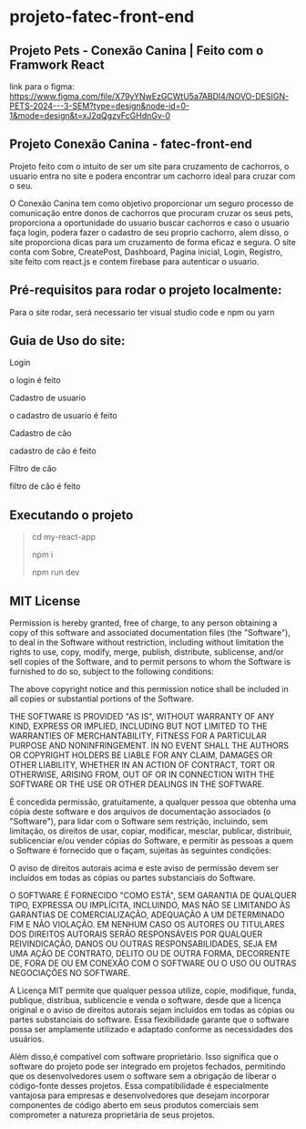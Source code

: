 # projeto-fatec-front-end
## Projeto Pets - Conexão Canina | Feito com o Framwork React


link para o figma: https://www.figma.com/file/X79yYNwEzGCWtU5a7ABDl4/NOVO-DESIGN-PETS-2024---3-SEM?type=design&node-id=0-1&mode=design&t=xJ2qQgzvFcGHdnGv-0


## Projeto Conexão Canina - fatec-front-end 
Projeto feito com o intuito de ser um site para cruzamento de cachorros, o usuario entra no site e podera encontrar um cachorro ideal para cruzar com o seu.

O Conexão Canina tem como objetivo proporcionar um seguro processo de comunicação entre donos de cachorros que procuram cruzar os seus pets, proporciona a oportunidade do usuario buscar cachorros e caso o usuario faça login, podera fazer o cadastro de seu proprio cachorro, alem disso, o site proporciona dicas para um cruzamento de forma eficaz e segura. O site conta com Sobre, CreatePost, Dashboard, Pagina inicial, Login, Registro, site feito com react.js e contem firebase para autenticar o usuario. 

## Pré-requisitos para rodar o projeto localmente:
Para o site rodar, será necessario ter visual studio code e npm ou yarn

## Guia de Uso do site:
Login

o login é feito

Cadastro de usuario

o cadastro de usuario é feito 

Cadastro de cão

cadastro de cão é feito 

Filtro de cão

filtro de cão é feito 

## Executando o projeto
> cd my-react-app
> 
> npm i
> 
> npm run dev
## MIT License
Permission is hereby granted, free of charge, to any person obtaining a copy
of this software and associated documentation files (the "Software"), to deal
in the Software without restriction, including without limitation the rights
to use, copy, modify, merge, publish, distribute, sublicense, and/or sell
copies of the Software, and to permit persons to whom the Software is
furnished to do so, subject to the following conditions:

The above copyright notice and this permission notice shall be included in all
copies or substantial portions of the Software.

THE SOFTWARE IS PROVIDED "AS IS", WITHOUT WARRANTY OF ANY KIND, EXPRESS OR
IMPLIED, INCLUDING BUT NOT LIMITED TO THE WARRANTIES OF MERCHANTABILITY,
FITNESS FOR A PARTICULAR PURPOSE AND NONINFRINGEMENT. IN NO EVENT SHALL THE
AUTHORS OR COPYRIGHT HOLDERS BE LIABLE FOR ANY CLAIM, DAMAGES OR OTHER
LIABILITY, WHETHER IN AN ACTION OF CONTRACT, TORT OR OTHERWISE, ARISING FROM,
OUT OF OR IN CONNECTION WITH THE SOFTWARE OR THE USE OR OTHER DEALINGS IN THE
SOFTWARE.

É concedida permissão, gratuitamente, a qualquer pessoa que obtenha uma cópia deste software e dos arquivos de documentação associados (o "Software"), para lidar com o Software sem restrição, incluindo, sem limitação, os direitos de usar, copiar, modificar, mesclar, publicar, distribuir, sublicenciar e/ou vender cópias do Software, e permitir às pessoas a quem o Software é fornecido que o façam, sujeitas às seguintes condições:

O aviso de direitos autorais acima e este aviso de permissão devem ser incluídos em todas as cópias ou partes substanciais do Software.

O SOFTWARE É FORNECIDO "COMO ESTÁ", SEM GARANTIA DE QUALQUER TIPO, EXPRESSA OU IMPLÍCITA, INCLUINDO, MAS NÃO SE LIMITANDO ÀS GARANTIAS DE COMERCIALIZAÇÃO, ADEQUAÇÃO A UM DETERMINADO FIM E NÃO VIOLAÇÃO. EM NENHUM CASO OS AUTORES OU TITULARES DOS DIREITOS AUTORAIS SERÃO RESPONSÁVEIS POR QUALQUER REIVINDICAÇÃO, DANOS OU OUTRAS RESPONSABILIDADES, SEJA EM UMA AÇÃO DE CONTRATO, DELITO OU DE OUTRA FORMA, DECORRENTE DE, FORA DE OU EM CONEXÃO COM O SOFTWARE OU O USO OU OUTRAS NEGOCIAÇÕES NO SOFTWARE.

A Licença MIT permite que qualquer pessoa utilize, copie, modifique, funda, publique, distribua, sublicencie e venda o software, desde que a licença original e o aviso de direitos autorais sejam incluídos em todas as cópias ou partes substanciais do software. Essa flexibilidade garante que o software possa ser amplamente utilizado e adaptado conforme as necessidades dos usuários.

Além disso,é compatível com software proprietário. Isso significa que o software do projeto pode ser integrado em projetos fechados, permitindo que os desenvolvedores usem o software sem a obrigação de liberar o código-fonte desses projetos. Essa compatibilidade é especialmente vantajosa para empresas e desenvolvedores que desejam incorporar componentes de código aberto em seus produtos comerciais sem comprometer a natureza proprietária de seus projetos.

